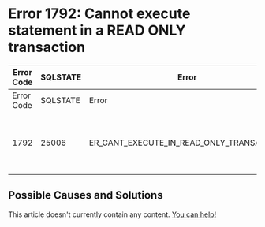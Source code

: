 
# Error 1792: Cannot execute statement in a READ ONLY transaction


| Error Code | SQLSTATE | Error | Description |
| --- | --- | --- | --- |
| Error Code | SQLSTATE | Error | Description |
| 1792 | 25006 | ER_CANT_EXECUTE_IN_READ_ONLY_TRANSACTION | Cannot execute statement in a READ ONLY transaction. |




## Possible Causes and Solutions


This article doesn't currently contain any content. [You can help!](/en/writing-and-editing-knowledge-base-articles/)

